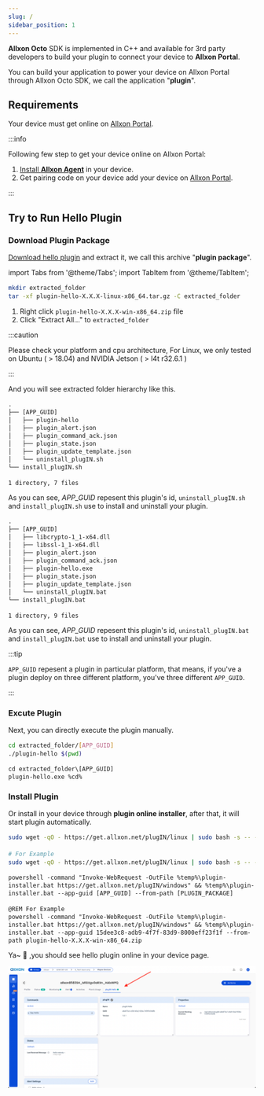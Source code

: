```yaml
---
slug: /
sidebar_position: 1
---
```


**Allxon Octo** SDK is implemented in C++ and available for 3rd party developers to build your plugin to connect your device to **Allxon Portal**.

You can build your application to power your device on Allxon Portal through Allxon Octo SDK, we call the application "**plugin**".

## Requirements

Your device must get online on [Allxon Portal](https://dms.allxon.com/next/signin).

:::info

Following few step to get your device online on Allxon Portal:
1. [Install **Allxon Agent**](https://www.allxon.com/knowledge/install-allxon-agent-via-command-prompt) in your device.
2. Get pairing code on your device add your device on [Allxon Portal](https://dms.allxon.com/next/signin).

:::

## Try to Run Hello Plugin

### Download Plugin Package

[Download hello plugin](https://github.com/allxon/plugIN-hello/releases) and extract it, we call this archive "**plugin package**".

import Tabs from '@theme/Tabs';
import TabItem from '@theme/TabItem';

<Tabs>
<TabItem value="bash" label="Linux">

```bash
mkdir extracted_folder
tar -xf plugin-hello-X.X.X-linux-x86_64.tar.gz -C extracted_folder
```

</TabItem>
<TabItem value="cmd" label="Windows">

1. Right click `plugin-hello-X.X.X-win-x86_64.zip` file 
2. Click "Extract All..." to `extracted_folder`

</TabItem>
</Tabs>

:::caution

Please check your platform and cpu architecture, For Linux, we only tested on Ubuntu ( > 18.04) and NVIDIA Jetson ( > l4t r32.6.1 )

:::

And you will see extracted folder hierarchy like this.

<Tabs>
<TabItem value="bash" label="Linux">

```
.
├── [APP_GUID]
│   ├── plugin-hello
│   ├── plugin_alert.json
│   ├── plugin_command_ack.json
│   ├── plugin_state.json
│   ├── plugin_update_template.json
│   └── uninstall_plugIN.sh
└── install_plugIN.sh

1 directory, 7 files
```
As you can see, *APP_GUID* repesent this plugin's id, `uninstall_plugIN.sh` and `install_plugIN.sh` use to install and uninstall your plugin.

</TabItem>
<TabItem value="cmd" label="Windows">

```
.
├── [APP_GUID]
│   ├── libcrypto-1_1-x64.dll
│   ├── libssl-1_1-x64.dll
│   ├── plugin_alert.json
│   ├── plugin_command_ack.json
│   ├── plugin-hello.exe
│   ├── plugin_state.json
│   ├── plugin_update_template.json
│   └── uninstall_plugIN.bat
└── install_plugIN.bat

1 directory, 9 files
```
As you can see, *APP_GUID* repesent this plugin's id, `uninstall_plugIN.bat` and `install_plugIN.bat` use to install and uninstall your plugin.

</TabItem>
</Tabs>

:::tip

`APP_GUID` repesent a plugin in particular platform, that means, if you've a plugin deploy on three different platform, you've three different `APP_GUID`.

:::

### Excute Plugin 
Next, you can directly execute the plugin manually.

<Tabs>
<TabItem value="bash" label="Linux">

```bash
cd extracted_folder/[APP_GUID]
./plugin-hello $(pwd)
```

</TabItem>
<TabItem value="cmd" label="Windows">

```batch
cd extracted_folder\[APP_GUID]
plugin-hello.exe %cd%
```
</TabItem>
</Tabs>

### Install Plugin 
Or install in your device through **plugin online installer**, after that, it will start plugin automatically.

<Tabs>
<TabItem value="bash" label="Linux">

```bash
sudo wget -qO - https://get.allxon.net/plugIN/linux | sudo bash -s -- --app-guid [APP_GUID] --from-path [PLUGIN_PACKAGE]

# For Example
sudo wget -qO - https://get.allxon.net/plugIN/linux | sudo bash -s -- --app-guid a8e873a1-e5df-43a2-928a-745ff9c94dfb --from-path plugin-hello-X.X.X-linux-x86_64.tar.gz
```

</TabItem>
<TabItem value="cmd" label="Windows">

```batch
powershell -command "Invoke-WebRequest -OutFile %temp%\plugin-installer.bat https://get.allxon.net/plugIN/windows" && %temp%\plugin-installer.bat --app-guid [APP_GUID] --from-path [PLUGIN_PACKAGE] 

@REM For Example
powershell -command "Invoke-WebRequest -OutFile %temp%\plugin-installer.bat https://get.allxon.net/plugIN/windows" && %temp%\plugin-installer.bat --app-guid 15dee3c8-adb9-4f7f-83d9-8000eff23f1f --from-path plugin-hello-X.X.X-win-x86_64.zip 
```
</TabItem>
</Tabs>

Ya~ 🥳 ,you should see hello plugin online in your device page.

![screenshot_hello_plugin_finished](_img/screenshot_hello_plugin_finished.png)
<!-- 2. Apply a `plugin_key.json` of plugin from Allxon. -->